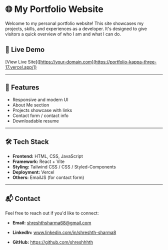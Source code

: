 # 🌐 My Portfolio Website

Welcome to my personal portfolio website! This site showcases my projects, skills, and experiences as a developer. It's designed to give visitors a quick overview of who I am and what I can do.

## 🚀 Live Demo

[View Live Site]([https://your-domain.com](https://portfolio-kappa-three-17.vercel.app/])

---

## 📸 Features

- Responsive and modern UI
- About Me section
- Projects showcase with links
- Contact form / contact info
- Downloadable resume

---

## 🛠️ Tech Stack

- **Frontend:** HTML, CSS, JavaScript
- **Framework:** React + Vite
- **Styling:** Tailwind CSS / CSS / Styled-Components
- **Deployment:** Vercel
- **Others:** EmailJS (for contact form)

---

## 📬 Contact
Feel free to reach out if you'd like to connect:

- **Email:** shreshthsharma68@gmail.com

- **LinkedIn:** www.linkedin.com/in/shreshth-sharma8

- **GitHub:** https://github.com/shreshhhth


